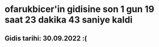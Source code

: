 # ofarukbicer'in gidisine son 1 gun 19 saat 23 dakika 43 saniye kaldi

## Gidis tarihi: 30.09.2022 :(